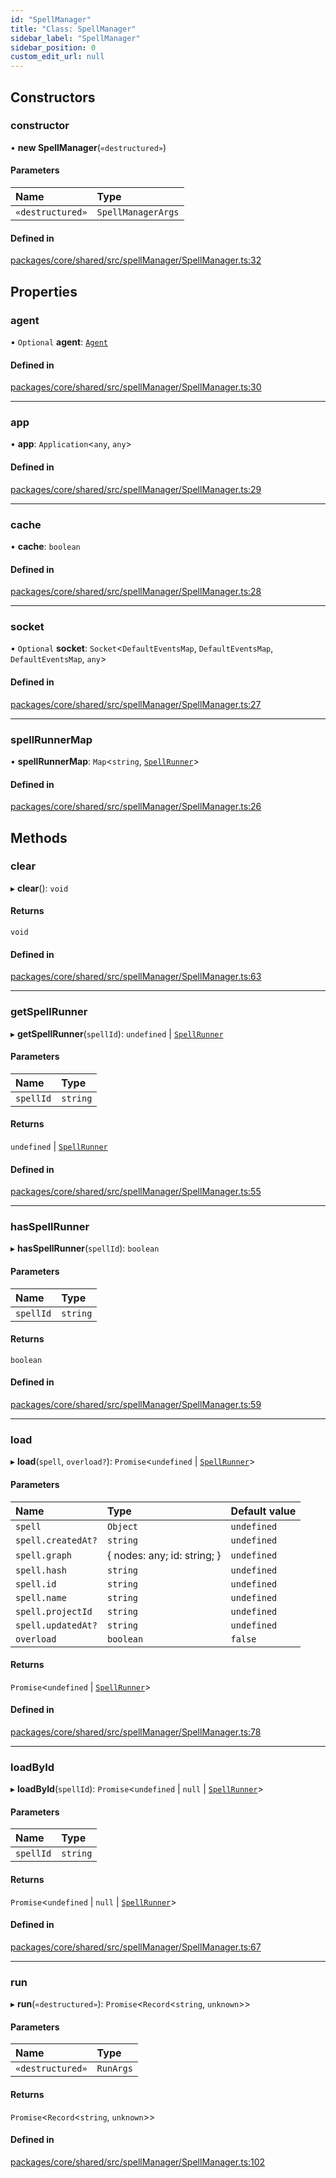 ```yaml
---
id: "SpellManager"
title: "Class: SpellManager"
sidebar_label: "SpellManager"
sidebar_position: 0
custom_edit_url: null
---
```


## Constructors

### constructor

• **new SpellManager**(`«destructured»`)

#### Parameters

| Name | Type |
| :------ | :------ |
| `«destructured»` | `SpellManagerArgs` |

#### Defined in

[packages/core/shared/src/spellManager/SpellManager.ts:32](https://github.com/Oneirocom/Magick/blob/eb9f05ef/packages/core/shared/src/spellManager/SpellManager.ts#L32)

## Properties

### agent

• `Optional` **agent**: [`Agent`](Agent.md)

#### Defined in

[packages/core/shared/src/spellManager/SpellManager.ts:30](https://github.com/Oneirocom/Magick/blob/eb9f05ef/packages/core/shared/src/spellManager/SpellManager.ts#L30)

___

### app

• **app**: `Application`<`any`, `any`\>

#### Defined in

[packages/core/shared/src/spellManager/SpellManager.ts:29](https://github.com/Oneirocom/Magick/blob/eb9f05ef/packages/core/shared/src/spellManager/SpellManager.ts#L29)

___

### cache

• **cache**: `boolean`

#### Defined in

[packages/core/shared/src/spellManager/SpellManager.ts:28](https://github.com/Oneirocom/Magick/blob/eb9f05ef/packages/core/shared/src/spellManager/SpellManager.ts#L28)

___

### socket

• `Optional` **socket**: `Socket`<`DefaultEventsMap`, `DefaultEventsMap`, `DefaultEventsMap`, `any`\>

#### Defined in

[packages/core/shared/src/spellManager/SpellManager.ts:27](https://github.com/Oneirocom/Magick/blob/eb9f05ef/packages/core/shared/src/spellManager/SpellManager.ts#L27)

___

### spellRunnerMap

• **spellRunnerMap**: `Map`<`string`, [`SpellRunner`](SpellRunner.md)\>

#### Defined in

[packages/core/shared/src/spellManager/SpellManager.ts:26](https://github.com/Oneirocom/Magick/blob/eb9f05ef/packages/core/shared/src/spellManager/SpellManager.ts#L26)

## Methods

### clear

▸ **clear**(): `void`

#### Returns

`void`

#### Defined in

[packages/core/shared/src/spellManager/SpellManager.ts:63](https://github.com/Oneirocom/Magick/blob/eb9f05ef/packages/core/shared/src/spellManager/SpellManager.ts#L63)

___

### getSpellRunner

▸ **getSpellRunner**(`spellId`): `undefined` \| [`SpellRunner`](SpellRunner.md)

#### Parameters

| Name | Type |
| :------ | :------ |
| `spellId` | `string` |

#### Returns

`undefined` \| [`SpellRunner`](SpellRunner.md)

#### Defined in

[packages/core/shared/src/spellManager/SpellManager.ts:55](https://github.com/Oneirocom/Magick/blob/eb9f05ef/packages/core/shared/src/spellManager/SpellManager.ts#L55)

___

### hasSpellRunner

▸ **hasSpellRunner**(`spellId`): `boolean`

#### Parameters

| Name | Type |
| :------ | :------ |
| `spellId` | `string` |

#### Returns

`boolean`

#### Defined in

[packages/core/shared/src/spellManager/SpellManager.ts:59](https://github.com/Oneirocom/Magick/blob/eb9f05ef/packages/core/shared/src/spellManager/SpellManager.ts#L59)

___

### load

▸ **load**(`spell`, `overload?`): `Promise`<`undefined` \| [`SpellRunner`](SpellRunner.md)\>

#### Parameters

| Name | Type | Default value |
| :------ | :------ | :------ |
| `spell` | `Object` | `undefined` |
| `spell.createdAt?` | `string` | `undefined` |
| `spell.graph` | { nodes: any; id: string; } | `undefined` |
| `spell.hash` | `string` | `undefined` |
| `spell.id` | `string` | `undefined` |
| `spell.name` | `string` | `undefined` |
| `spell.projectId` | `string` | `undefined` |
| `spell.updatedAt?` | `string` | `undefined` |
| `overload` | `boolean` | `false` |

#### Returns

`Promise`<`undefined` \| [`SpellRunner`](SpellRunner.md)\>

#### Defined in

[packages/core/shared/src/spellManager/SpellManager.ts:78](https://github.com/Oneirocom/Magick/blob/eb9f05ef/packages/core/shared/src/spellManager/SpellManager.ts#L78)

___

### loadById

▸ **loadById**(`spellId`): `Promise`<`undefined` \| ``null`` \| [`SpellRunner`](SpellRunner.md)\>

#### Parameters

| Name | Type |
| :------ | :------ |
| `spellId` | `string` |

#### Returns

`Promise`<`undefined` \| ``null`` \| [`SpellRunner`](SpellRunner.md)\>

#### Defined in

[packages/core/shared/src/spellManager/SpellManager.ts:67](https://github.com/Oneirocom/Magick/blob/eb9f05ef/packages/core/shared/src/spellManager/SpellManager.ts#L67)

___

### run

▸ **run**(`«destructured»`): `Promise`<`Record`<`string`, `unknown`\>\>

#### Parameters

| Name | Type |
| :------ | :------ |
| `«destructured»` | `RunArgs` |

#### Returns

`Promise`<`Record`<`string`, `unknown`\>\>

#### Defined in

[packages/core/shared/src/spellManager/SpellManager.ts:102](https://github.com/Oneirocom/Magick/blob/eb9f05ef/packages/core/shared/src/spellManager/SpellManager.ts#L102)
